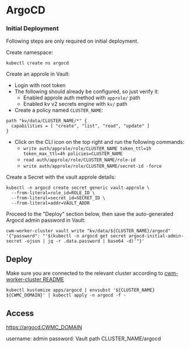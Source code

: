 # ArgoCD

### Initial Deployment

Following steps are only required on initial deployment.

Create namespace:

```
kubectl create ns argocd
```

Create an approle in Vault:

* Login with root token
* The following should already be configured, so just verify it:
  * Enabled approle auth method with `approle/` path
  * Enabled kv v2 secrets engine with `kv/` path
* Create a policy named `CLUSTER_NAME`:
```
path "kv/data/CLUSTER_NAME/*" {
  capabilities = [ "create", "list", "read", "update" ]
}
```
* Click on the CLI icon on the top right and run the following commands:
  * `write auth/approle/role/CLUSTER_NAME token_ttl=1h token_max_ttl=4h policies=CLUSTER_NAME`
  * `read auth/approle/role/CLUSTER_NAME/role-id`
  * `write auth/approle/role/CLUSTER_NAME/secret-id -force`

Create a Secret with the vault approle details:

```
kubectl -n argocd create secret generic vault-approle \
  --from-literal=role_id=ROLE_ID \
  --from-literal=secret_id=SECRET_ID \
  --from-literal=addr=VAULT_ADDR
```

Proceed to the "Deploy" section below, then save the auto-generated Argocd admin password in Vault:

```
cwm-worker-cluster vault write "kv/data/${CLUSTER_NAME}/argocd" '{"password": "'$(kubectl -n argocd get secret argocd-initial-admin-secret -ojson | jq -r .data.password | base64 -d)'"}'
```

## Deploy

Make sure you are connected to the relevant cluster according to [cwm-worker-cluster README](https://github.com/CloudWebManage/cwm-worker-cluster/blob/master/README.md)

```
kubectl kustomize apps/argocd | envsubst '${CLUSTER_NAME} ${CWMC_DOMAIN}' | kubectl apply -n argocd -f -
```

## Access

https://argocd.CWMC_DOMAIN

username: admin
password: Vault path CLUSTER_NAME/argocd
